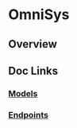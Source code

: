 # OmniSys

## Overview
 

## Doc Links
### [Models](/app/docs/backend/Models.md) 
### [Endpoints](/app/docs/backend/Endpoints.md)